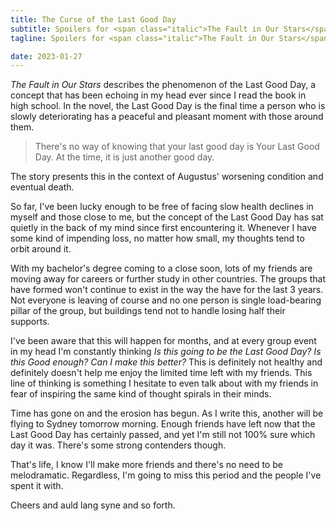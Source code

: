 ```yaml
---
title: The Curse of the Last Good Day
subtitle: Spoilers for <span class="italic">The Fault in Our Stars</span>, I guess
tagline: Spoilers for <span class="italic">The Fault in Our Stars</span>, I guess

date: 2023-01-27
---
```


_The Fault in Our Stars_ describes the phenomenon of the Last Good Day, a concept that has been echoing in my head ever since I read the book in high school. In the novel, the Last Good Day is the final time a person who is slowly deteriorating has a peaceful and pleasant moment with those around them.

> There's no way of knowing that your last good day is Your Last Good Day. At the time, it is just another good day.

The story presents this in the context of Augustus' worsening condition and eventual death.

So far, I've been lucky enough to be free of facing slow health declines in myself and those close to me, but the concept of the Last Good Day has sat quietly in the back of my mind since first encountering it. Whenever I have some kind of impending loss, no matter how small, my thoughts tend to orbit around it.

With my bachelor's degree coming to a close soon, lots of my friends are moving away for careers or further study in other countries. The groups that have formed won't continue to exist in the way the have for the last 3 years. Not everyone is leaving of course and no one person is single load-bearing pillar of the group, but buildings tend not to handle losing half their supports.

I've been aware that this will happen for months, and at every group event in my head I'm constantly thinking _Is this going to be the Last Good Day? Is this Good enough? Can I make this better?_ This is definitely not healthy and definitely doesn't help me enjoy the limited time left with my friends. This line of thinking is something I hesitate to even talk about with my friends in fear of inspiring the same kind of thought spirals in their minds.

Time has gone on and the erosion has begun. As I write this, another will be flying to Sydney tomorrow morning. Enough friends have left now that the Last Good Day has certainly passed, and yet I'm still not 100% sure which day it was. There's some strong contenders though.

That's life, I know I'll make more friends and there's no need to be melodramatic. Regardless, I'm going to miss this period and the people I've spent it with.

Cheers and auld lang syne and so forth.
